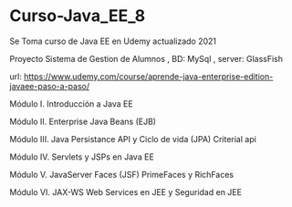 # Curso-Java_EE_8

Se Toma curso de Java EE en Udemy actualizado 2021 

Proyecto Sistema de Gestion de Alumnos , BD: MySql , server: GlassFish

url: https://www.udemy.com/course/aprende-java-enterprise-edition-javaee-paso-a-paso/





Módulo I. Introducción a Java EE

Módulo II. Enterprise Java Beans (EJB)

Módulo III. Java Persistance API y Ciclo de vida (JPA) Criterial api

Módulo IV. Servlets y JSPs en Java EE

Módulo V. JavaServer Faces (JSF) PrimeFaces y RichFaces

Módulo VI. JAX-WS Web Services en JEE y Seguridad en JEE



